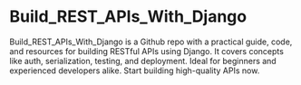 # Build_REST_APIs_With_Django
Build_REST_APIs_With_Django is a Github repo with a practical guide, code, and resources for building RESTful APIs using Django. It covers concepts like auth, serialization, testing, and deployment. Ideal for beginners and experienced developers alike. Start building high-quality APIs now.
